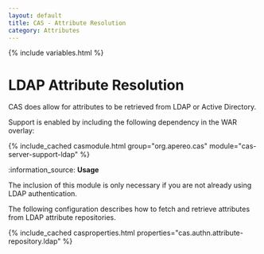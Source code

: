 ```yaml
---
layout: default
title: CAS - Attribute Resolution
category: Attributes
---
```


{% include variables.html %}

# LDAP Attribute Resolution

CAS does allow for attributes to be retrieved from LDAP or Active Directory.

Support is enabled by including the following dependency in the WAR overlay:

{% include_cached casmodule.html group="org.apereo.cas" module="cas-server-support-ldap" %}

<div class="alert alert-info">:information_source: <strong>Usage</strong><p>
The inclusion of this module is only necessary if you are not already using LDAP authentication.</p></div>

The following configuration describes how to fetch and retrieve attributes from LDAP attribute repositories.

{% include_cached casproperties.html properties="cas.authn.attribute-repository.ldap" %}

